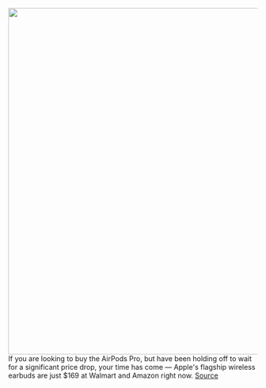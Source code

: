 <img src='https://cdn.vox-cdn.com/thumbor/AnhzH7Gyr7E410sPcL0DLsIE4Ng=/0x0:2040x1360/1200x800/filters:focal(857x517:1183x843)/cdn.vox-cdn.com/uploads/chorus_image/image/67984810/akrales_191030_3763_0471.0.jpg' width='700px' /><br/>
If you are looking to buy the AirPods Pro, but have been holding off to wait for a significant price drop, your time has come — Apple's flagship wireless earbuds are just $169 at Walmart and Amazon right now.
<a href='https://www.theverge.com/good-deals/2020/11/25/21719200/apple-airpods-pros-black-friday-deal-sale-walmart'> Source <a/>